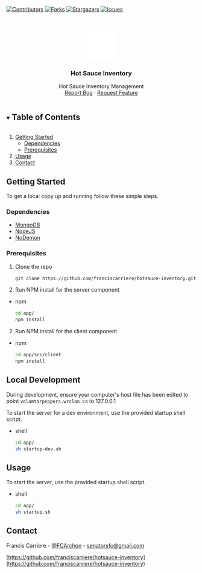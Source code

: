<!-- PROJECT SHIELDS -->
<!--
*** I'm using markdown "reference style" links for readability.
*** Reference links are enclosed in brackets [ ] instead of parentheses ( ).
*** See the bottom of this document for the declaration of the reference variables
*** for contributors-url, forks-url, etc. This is an optional, concise syntax you may use.
*** https://www.markdownguide.org/basic-syntax/#reference-style-links
-->
[![Contributors][contributors-shield]][contributors-url]
[![Forks][forks-shield]][forks-url]
[![Stargazers][stars-shield]][stars-url]
[![Issues][issues-shield]][issues-url]

<!-- PROJECT LOGO -->
<br />
<p align="center">
  <a href="https://github.com/franciscarriere/hotsauce-inventory">
    <img src="images/logo-white.png" alt="Logo" width="80" height="80">
  </a>

  <h3 align="center">Hot Sauce Inventory</h3>

  <p align="center">
    Hot Sauce Inventory Management
    <br />
    <a href="https://github.com/franciscarriere/hotsauce-inventory/issues">Report Bug</a>
    ·
    <a href="https://github.com/franciscarriere/hotsauce-inventory/issues">Request Feature</a>
  </p>
</p>



<!-- TABLE OF CONTENTS -->
<details open="open">
  <summary><h2 style="display: inline-block">Table of Contents</h2></summary>
  <ol>
    <li>
      <a href="#getting-started">Getting Started</a>
      <ul>
        <li><a href="#dependencies">Dependencies</a></li>
        <li><a href="#prerequisites">Prerequisites</a></li>
      </ul>
    </li>
    <li><a href="#usage">Usage</a></li>
    <li><a href="#contact">Contact</a></li>
  </ol>
</details>

<!-- GETTING STARTED -->
## Getting Started

To get a local copy up and running follow these simple steps.

### Dependencies
- [MongoDB](https://www.mongodb.com/)
- [NodeJS](https://nodejs.org/en/)
- [NoDemon](https://nodemon.io/)

### Prerequisites

1. Clone the repo
   ```sh
   git clone https://github.com/franciscarriere/hotsauce-inventory.git
   ```

2. Run NPM install for the server component

* npm
  ```sh
  cd app/
  npm install
  ```

2. Run NPM install for the client component

* npm
  ```sh
  cd app/src/client
  npm install
  ```

## Local Development
During development, ensure your computer's host file has been edited to point `volamtarpeppers.wrclan.ca` to 127.0.0.1

To start the server for a dev environment, use the provided startup shell script.

* shell
  ```sh
  cd app/
  sh startup-dev.sh
  ```


<!-- USAGE EXAMPLES -->
## Usage

To start the server, use the provided startup shell script.

* shell
  ```sh
  cd app/
  sh startup.sh
  ```

<!-- CONTACT -->
## Contact

Francis Carriere - [@FCArchon](https://twitter.com/FCArchon) - senatorsfc@gmail.com

[https://github.com/franciscarriere/hotsauce-inventory](https://github.com/franciscarriere/hotsauce-inventory)


<!-- MARKDOWN LINKS & IMAGES -->
<!-- https://www.markdownguide.org/basic-syntax/#reference-style-links -->
[contributors-shield]: https://img.shields.io/github/contributors/franciscarriere/repo.svg?style=for-the-badge
[contributors-url]: https://github.com/franciscarriere/hotsauce-inventory/graphs/contributors
[forks-shield]: https://img.shields.io/github/forks/franciscarriere/repo.svg?style=for-the-badge
[forks-url]: https://github.com/franciscarriere/hotsauce-inventory/network/members
[stars-shield]: https://img.shields.io/github/stars/franciscarriere/repo.svg?style=for-the-badge
[stars-url]: https://github.com/franciscarriere/hotsauce-inventory/stargazers
[issues-shield]: https://img.shields.io/github/issues/franciscarriere/repo.svg?style=for-the-badge
[issues-url]: https://github.com/franciscarriere/hotsauce-inventory/issues